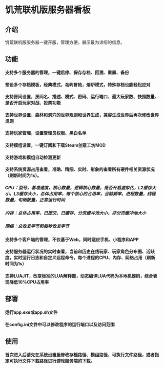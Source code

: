 # 饥荒联机版服务器看板

## 介绍

饥荒联机版服务器一键开服，管理方便，展示最为详细的信息。

## 功能

#### 支持多个服务器的管理，一键启停、保存存档、回溯、重置、备份

#### 预设多个存档模板，经典模式，岛屿冒险，熔炉模式，特殊存档也能轻松应对

#### 支持房间设置，房间名、描述、模式、密码、运行端口、最大玩家数、快照数量、是否开启玩家对战、投票功能

#### 支持世界设置，森林和洞穴的世界规则和世界生成，兼容生成世界后再次修改世界规则

#### 支持玩家管理，设置管理员权限、黑白名单

#### 支持模组设置，一键订阅和下载Steam创意工坊MOD

#### 支持游戏和模组自动检测更新

#### 支持系统资源占用查看，准确、精细、实时、形象的查看所有硬件相关资源状况（刷新时间为1s）。

##### CPU：型号，基准速度，核心数量，逻辑核心数量，是否开启虚拟化，L2缓存大小，L3缓存大小，总体占用率，每个核心的占用率，当前频率，进程数量，线程数量，句柄数量，正常运行时间

##### 内存：总体占用率，已提交，已缓存，分页缓冲池大小，非分页缓冲池大小

##### 网络：总收发字节和每秒收发字节

#### 支持多个客户端的管理，不仅基于Web，同时适应手机、小程序和APP

#### 支持服务器运行状况的实时查看，当前和历史在线玩家、玩家角色分布图、活跃度，实时运行日志和自定义远程命令，每个进程的CPU、内存、网络占用（刷新时间为1s）

#### 支持LUAJIT，改变标准的LUA解释器，动态编译LUA代码为本地机器码，综合表现降低10%CPU占用率

## 部署

#### 运行app.exe或app.sh文件

#### 在config.ini文件中可以修改程序的运行端口以及访问范围

## 使用

#### 首次进入后请先在系统设置里修改存档路径、模组路径、可执行文件路径，或者指定可执行文件下载路径进行游戏服务端的下载。